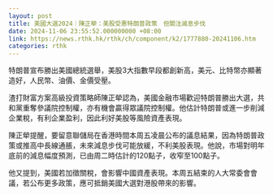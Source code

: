 ```yaml
---
layout: post
title: 美國大選2024｜陳正犖：美股受惠特朗普政策　但關注減息步伐
date: 2024-11-06 23:55:52.000000000 +08:00
link: https://news.rthk.hk/rthk/ch/component/k2/1777880-20241106.htm
categories: rthk
---
```


特朗普宣布勝出美國總統選舉，美股3大指數早段都創新高，美元、比特幣亦顯著造好，人民幣、油價、金價受壓。

渣打財富方案高級投資策略師陳正犖認為，美國金融市場歡迎特朗普勝出大選，共和黨重奪參議院控制權，亦有機會贏得眾議院控制權。他估計特朗普或進一步削減企業稅，有利企業盈利，因此利好美股等風險資產表現。

陳正犖提醒，要留意聯儲局在香港時間本周五凌晨公布的議息結果，因為特朗普政策或推高中長線通脹，未來減息步伐可能放緩，不利美股表現。他說，市場對明年底前的減息幅度預測，已由周二時估計的120點子，收窄至100點子。

他又提到，美國若加徵關稅，會影響中國資產表現。本周五結束的人大常委會會議，若公布更多政策，應可抵銷美國大選對港股帶來的影響。
